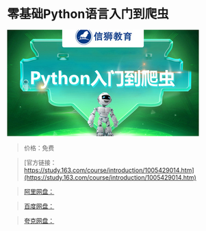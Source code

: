 # 零基础Python语言入门到爬虫

![img](../../../assets/study163/free/903b181880d9441aa66b3d62fe674a9a.jpg)

> 价格：免费

> [官方链接：https://study.163.com/course/introduction/1005429014.htm](https://study.163.com/course/introduction/1005429014.htm)

> [阿里网盘：]()

> [百度网盘：]()

> [夸克网盘：]()
